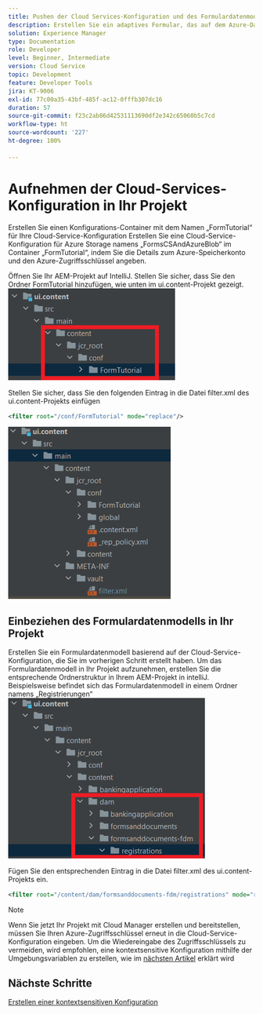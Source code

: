 ```yaml
---
title: Pushen der Cloud Services-Konfiguration und des Formulardatenmodells in die Cloud-Instanz
description: Erstellen Sie ein adaptives Formular, das auf dem Azure-Datenmodell zur Datenspeicherung basiert, und pushen Sie es in die Cloud-Instanz.
solution: Experience Manager
type: Documentation
role: Developer
level: Beginner, Intermediate
version: Cloud Service
topic: Development
feature: Developer Tools
jira: KT-9006
exl-id: 77c00a35-43bf-485f-ac12-0fffb307dc16
duration: 57
source-git-commit: f23c2ab86d42531113690df2e342c65060b5c7cd
workflow-type: ht
source-wordcount: '227'
ht-degree: 100%

---
```


# Aufnehmen der Cloud-Services-Konfiguration in Ihr Projekt

Erstellen Sie einen Konfigurations-Container mit dem Namen „FormTutorial“ für Ihre Cloud-Service-Konfiguration
Erstellen Sie eine Cloud-Service-Konfiguration für Azure Storage namens „FormsCSAndAzureBlob“ im Container „FormTutorial“, indem Sie die Details zum Azure-Speicherkonto und den Azure-Zugriffsschlüssel angeben.

Öffnen Sie Ihr AEM-Projekt auf IntelliJ. Stellen Sie sicher, dass Sie den Ordner FormTutorial hinzufügen, wie unten im ui.content-Projekt gezeigt.
![cloud-services-configuration](assets/cloud-services-configuration.png)

Stellen Sie sicher, dass Sie den folgenden Eintrag in die Datei filter.xml des ui.content-Projekts einfügen

```xml
<filter root="/conf/FormTutorial" mode="replace"/>
```

![filter-xml](assets/ui-content-filter.png)

## Einbeziehen des Formulardatenmodells in Ihr Projekt

Erstellen Sie ein Formulardatenmodell basierend auf der Cloud-Service-Konfiguration, die Sie im vorherigen Schritt erstellt haben. Um das Formulardatenmodell in Ihr Projekt aufzunehmen, erstellen Sie die entsprechende Ordnerstruktur in Ihrem AEM-Projekt in intelliJ. Beispielsweise befindet sich das Formulardatenmodell in einem Ordner namens „Registrierungen“
![fdm-content](assets/ui-content-fdm.png)

Fügen Sie den entsprechenden Eintrag in die Datei filter.xml des ui.content-Projekts ein.

```xml
<filter root="/content/dam/formsanddocuments-fdm/registrations" mode="replace"/>
```


>[!NOTE]
>
>Wenn Sie jetzt Ihr Projekt mit Cloud Manager erstellen und bereitstellen, müssen Sie Ihren Azure-Zugriffsschlüssel erneut in die Cloud-Service-Konfiguration eingeben. Um die Wiedereingabe des Zugriffsschlüssels zu vermeiden, wird empfohlen, eine kontextsensitive Konfiguration mithilfe der Umgebungsvariablen zu erstellen, wie im [nächsten Artikel](./context-aware-fdm.md) erklärt wird

## Nächste Schritte

[Erstellen einer kontextsensitiven Konfiguration](./context-aware-fdm.md)
